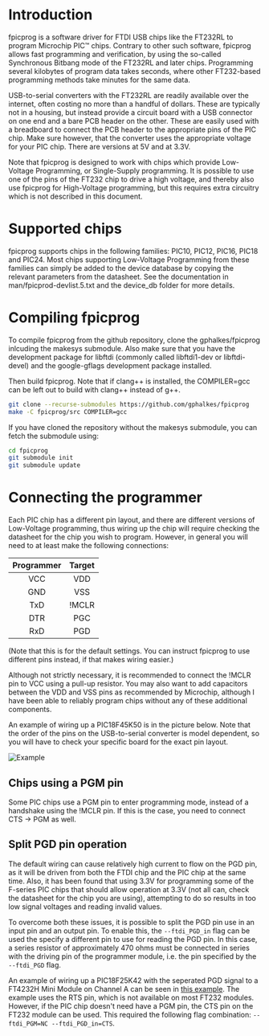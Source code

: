 Introduction
============

fpicprog is a software driver for FTDI USB chips like the FT232RL to program
Microchip PIC™ chips. Contrary to other such software, fpicprog allows fast
programming and verification, by using the so-called Synchronous Bitbang mode
of the FT232RL and later chips. Programming several kilobytes of program data
takes seconds, where other FT232-based programming methods take minutes for
the same data.

USB-to-serial converters with the FT232RL are readily available over the
internet, often costing no more than a handful of dollars. These are typically
not in a housing, but instead provide a circuit board with a USB connector on
one end and a bare PCB header on the other. These are easily used with a
breadboard to connect the PCB header to the appropriate pins of the PIC chip.
Make sure however, that the converter uses the appropriate voltage for your
PIC chip. There are versions at 5V and at 3.3V.

Note that fpicprog is designed to work with chips which provide Low-Voltage
Programming, or Single-Supply programming. It is possible to use one of the
pins of the FT232 chip to drive a high voltage, and thereby also use fpicprog
for High-Voltage programming, but this requires extra circuitry which is not
described in this document.

Supported chips
===============

fpicprog supports chips in the following families: PIC10, PIC12, PIC16, PIC18
and PIC24. Most chips supporting Low-Voltage Programming from these families
can simply be added to the device database by copying the relevant parameters
from the datasheet. See the documentation in man/fpicprod-devlist.5.txt and the
device\_db folder for more details.

Compiling fpicprog
==================
To compile fpicprog from the github repository, clone the gphalkes/fpicprog
inlcuding the makesys submodule. Also make sure that you have the development
package for libftdi (commonly called libftdi1-dev or libftdi-devel) and the
google-gflags development package installed.

Then build fpicprog. Note that if clang++ is installed, the COMPILER=gcc can
be left out to build with clang++ instead of g++.

```bash
git clone --recurse-submodules https://github.com/gphalkes/fpicprog
make -C fpicprog/src COMPILER=gcc
```

If you have cloned the repository without the makesys submodule, you can
fetch the submodule using:

```bash
cd fpicprog
git submodule init
git submodule update
```

Connecting the programmer
=========================

Each PIC chip has a different pin layout, and there are different versions of
Low-Voltage programming, thus wiring up the chip will require checking the
datasheet for the chip you wish to program. However, in general you will need
to at least make the following connections:

| Programmer  | Target |
| :---------: | :----: |
| VCC         | VDD    |
| GND         | VSS    |
| TxD         | !MCLR  |
| DTR         | PGC    |
| RxD         | PGD    |

(Note that this is for the default settings. You can instruct fpicprog to use
different pins instead, if that makes wiring easier.)

Although not strictly necessary, it is recommended to connect the !MCLR pin to
VCC using a pull-up resistor. You may also want to add capacitors between the
VDD and VSS pins as recommended by Microchip, although I have been able to
reliably program chips without any of these additional components.

An example of wiring up a PIC18F45K50 is in the picture below. Note that the
order of the pins on the USB-to-serial converter is model dependent, so you will
have to check your specific board for the exact pin layout.

![Example](https://github.com/gphalkes/fpicprog/raw/master/example.jpg)

Chips using a PGM pin
---------------------

Some PIC chips use a PGM pin to enter programming mode, instead of a handshake
using the !MCLR pin. If this is the case, you need to connect CTS -> PGM as
well.

Split PGD pin operation
-----------------------

The default wiring can cause relatively high current to flow on the PGD pin, as
it will be driven from both the FTDI chip and the PIC chip at the same time.
Also, it has been found that using 3.3V for programming some of the F-series
PIC chips that should allow operation at 3.3V (not all can, check the datasheet
for the chip you are using), attempting to do so results in too low signal
voltages and reading invalid values.

To overcome both these issues, it is possible to split the PGD pin use in an
input pin and an output pin. To enable this, the `--ftdi_PGD_in` flag can be
used the specify a different pin to use for reading the PGD pin. In this case,
a series resistor of approximately 470 ohms must be connected in series with
the driving pin of the programmer module, i.e. the pin specified by the
`--ftdi_PGD` flag.

An example of wiring up a PIC18F25K42 with the seperated PGD signal to a
FT4232H Mini Module on Channel A can be seen in
[this example](https://github.com/gphalkes/fpicprog/raw/master/FT4232H_Mini_Module_Example.jpg).
The example uses the RTS pin, which is not available on most FT232 modules.
However, if the PIC chip doesn't need have a PGM pin, the CTS pin on the FT232
module can be used. This required the following flag combination:
`--ftdi_PGM=NC --ftdi_PGD_in=CTS`.
